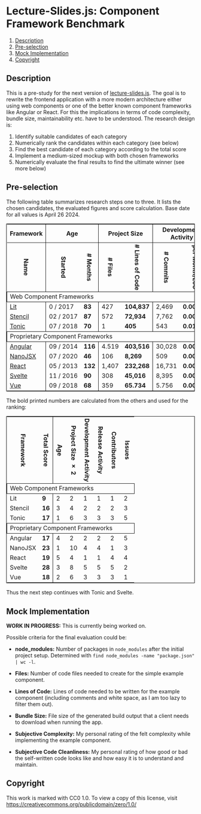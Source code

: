 Lecture-Slides.js: Component Framework Benchmark
================================================

1. [Description](#description)
1. [Pre-selection](#pre-selection)
1. [Mock Implementation](#mock-implementation)
1. [Copyright](#copyright)

Description
-----------

This is a pre-study for the next version of [lecture-slides.js](https://github.com/DennisSchulmeister/lecture-slides.js).
The goal is to rewrite the frontend application with a more modern architecture
either using web components or one of the better known component frameworks like
Angular or React. For this the implications in terms of code complexity, bundle
size, maintainability etc. have to be understood. The research design is:

1. Identify suitable candidates of each category
2. Numerically rank the candidates within each category (see below)
3. Find the best candidate of each category according to the total score
4. Implement a medium-sized mockup with both chosen frameworks
5. Numerically evaluate the final results to find the ultimate winner (see more below)

Pre-selection
-------------

The following table summarizes research steps one to three. It lists the chosen
candidates, the evaluated figures and score calculation. Base date for all values
is April 26 2024.

<small>
  <small>
    <table style="border: 1px solid black;">
      <thead>
        <tr>
          <th colspan="1" style="text-align: center; border-right: 1px solid black;">Framework</th>
          <th colspan="2" style="text-align: center; border-right: 1px solid black;">Age</th>
          <th colspan="2" style="text-align: center; border-right: 1px solid black;">Project Size</th>
          <th colspan="2" style="text-align: center; border-right: 1px solid black;">Development Activity</th>
          <th colspan="2" style="text-align: center; border-right: 1px solid black;">Release Activity</th>
          <th colspan="2" style="text-align: center; border-right: 1px solid black;">Contributors</th>
          <th colspan="3" style="text-align: center; border-right: 1px solid black;">Issues</td>
          <th colspan="3" style="text-align: center; border-right: 1px solid black;">Pull Requests</th>
        </tr>
        <tr>
          <th style="writing-mode: vertical-lr; border-right: 1px solid black;">Name</th>
          <th style="writing-mode: vertical-lr;">Started</th>
          <th style="writing-mode: vertical-lr; border-right: 1px solid black;"># Months</th>
          <th style="writing-mode: vertical-lr;"># Files</th>
          <th style="writing-mode: vertical-lr; border-right: 1px solid black;"># Lines of Code</th>
          <th style="writing-mode: vertical-lr;"># Commits</th>
          <th style="writing-mode: vertical-lr; border-right: 1px solid black;">per Month/LoC</th>
          <th style="writing-mode: vertical-lr;"># Versions</th>
          <th style="writing-mode: vertical-lr; border-right: 1px solid black;">per Month/LoC</th>
          <th style="writing-mode: vertical-lr;"># Contributors</th>
          <th style="writing-mode: vertical-lr; border-right: 1px solid black;">per LoC</th>
          <th style="writing-mode: vertical-lr;"># Open</th>
          <th style="writing-mode: vertical-lr;"># Closed</th>
          <th style="writing-mode: vertical-lr; border-right: 1px solid black;">% Closed</th>
          <th style="writing-mode: vertical-lr;"># Open</th>
          <th style="writing-mode: vertical-lr;"># Closed</th>
          <th style="writing-mode: vertical-lr; border-right: 1px solid black;">% Closed</th>
        </tr>
      </thead>
      <tbody>
        <tr>
          <td colspan="17" style="border: 1px solid black;">Web Component Frameworks</td>
        </tr>
        <tr>
          <td style="border-right: 1px solid black;"><a href="https://lit.dev/" target="_blank">Lit</a></td>
          <td>0&nbsp;/&nbsp;2017</td>
          <td style="border-right: 1px solid black;"><b>83</b></td>
          <td>427</td>
          <td style="border-right: 1px solid black;"><b>104,837</b></td>
          <td>2,469</td>
          <td style="border-right: 1px solid black;"><b>0.00028</b></td>
          <td>506</td>
          <td style="border-right: 1px solid black;"><b>0.000058</b></td>
          <td>176</td>
          <td style="border-right: 1px solid black;"><b>0.0017</b></td>
          <td>381</td>
          <td>1.443</td>
          <td style="border-right: 1px solid black;"><b>79.11&nbsp;%</b></td>
          <td>111</td>
          <td>2,231</td>
          <td style="border-right: 1px solid black;"><b>95.26&nbsp;%</b></td>
        </tr>
        <tr>
          <td style="border-right: 1px solid black;"><a href="https://stenciljs.com/" target="_blank">Stencil</a></td>
          <td>02&nbsp;/&nbsp;2017</td>
          <td style="border-right: 1px solid black;"><b>87</b></td>
          <td>572</td>
          <td style="border-right: 1px solid black;"><b>72,934</b></td>
          <td>7,762</td>
          <td style="border-right: 1px solid black;"><b>0.00122</b></td>
          <td>677</td>
          <td style="border-right: 1px solid black;"><b>0.000107</b></td>
          <td>201</td>
          <td style="border-right: 1px solid black;"><b>0.0028</b></td>
          <td>255</td>
          <td>2,477</td>
          <td style="border-right: 1px solid black;"><b>90.67&nbsp;%</b></td>
          <td>37</td>
          <td>2,782</td>
          <td style="border-right: 1px solid black;"><b>98.69&nbsp;%</b></td>
        </tr>
        <tr>
          <td style="border-right: 1px solid black;"><a href="https://tonicframework.dev/" target="_blank">Tonic</a></td>
          <td>07&nbsp;/&nbsp;2018</td>
          <td style="border-right: 1px solid black;"><b>70</b></td>
          <td>1</td>
          <td style="border-right: 1px solid black;"><b>405</b></td>
          <td>543</td>
          <td style="border-right: 1px solid black;"><b>0.01915</b></td>
          <td>52</td>
          <td style="border-right: 1px solid black;"><b>0.001834</b></td>
          <td>12</td>
          <td style="border-right: 1px solid black;"><b>0.0296</b></td>
          <td>12</td>
          <td>25</td>
          <td style="border-right: 1px solid black;"><b>67.57&nbsp;%</b></td>
          <td>1</td>
          <td>82</td>
          <td style="border-right: 1px solid black;"><b>98.80&nbsp;%</b></td>
        </tr>
        <tr>
          <td colspan="17" style="border: 1px solid black;">Proprietary Component Frameworks</td>
        </tr>
        <tr>
          <td style="border-right: 1px solid black;"><a href="https://angular.io/" target="_blank">Angular</a></td>
          <td>09&nbsp;/&nbsp;2014</td>
          <td style="border-right: 1px solid black;"><b>116</b></td>
          <td>4.519</td>
          <td style="border-right: 1px solid black;"><b>403,516</b></td>
          <td>30,028</td>
          <td style="border-right: 1px solid black;"><b>0.00064</b></td>
          <td>976</td>
          <td style="border-right: 1px solid black;"><b>0.000021</b></td>
          <td>1,901</td>
          <td style="border-right: 1px solid black;"><b>0.0047</b></td>
          <td>1,285</td>
          <td>25,923</td>
          <td style="border-right: 1px solid black;"><b>95.28&nbsp;%</b></td>
          <td>193</td>
          <td>26,823</td>
          <td style="border-right: 1px solid black;"><b>99.29&nbsp;%</b></td>
        </tr>
        <tr>
          <td style="border-right: 1px solid black;"><a href="https://nanojsx.io/" target="_blank">NanoJSX</a></td>
          <td>07&nbsp;/&nbsp;2020</td>
          <td style="border-right: 1px solid black;"><b>46</b></td>
          <td>106</td>
          <td style="border-right: 1px solid black;"><b>8,269</b></td>
          <td>509</td>
          <td style="border-right: 1px solid black;"><b>0.00134</b></td>
          <td>39</td>
          <td style="border-right: 1px solid black;"><b>0.000103</b></td>
          <td>10</td>
          <td style="border-right: 1px solid black;"><b>0.0012</b></td>
          <td>7</td>
          <td>52</td>
          <td style="border-right: 1px solid black;"><b>88.14&nbsp;%</b></td>
          <td>0</td>
          <td>34</td>
          <td style="border-right: 1px solid black;"><b>100.00&nbsp;%</b></td>
        </tr>
        <tr>
          <td style="border-right: 1px solid black;"><a href="https://react.dev/" target="_blank">React</a></td>
          <td>05&nbsp;/&nbsp;2013</td>
          <td style="border-right: 1px solid black;"><b>132</b></td>
          <td>1,407</td>
          <td style="border-right: 1px solid black;"><b>232,268</b></td>
          <td>16,731</td>
          <td style="border-right: 1px solid black;"><b>0.00055</b></td>
          <td>143</td>
          <td style="border-right: 1px solid black;"><b>0.000005</b></td>
          <td>1,662</td>
          <td style="border-right: 1px solid black;"><b>0.0072</b></td>
          <td>683</td>
          <td>12,132</td>
          <td style="border-right: 1px solid black;"><b>94.67&nbsp;%</b></td>
          <td>142</td>
          <td>14,803</td>
          <td style="border-right: 1px solid black;"><b>99.05&nbsp;%</b></td>
        </tr>
        <tr>
          <td style="border-right: 1px solid black;"><a href="https://svelte.dev/" target="_blank">Svelte</a></td>
          <td>11&nbsp;/&nbsp;2016</td>
          <td style="border-right: 1px solid black;"><b>90</b></td>
          <td>308</td>
          <td style="border-right: 1px solid black;"><b>45,016</b></td>
          <td>8,395</td>
          <td style="border-right: 1px solid black;"><b>0.00207</b></td>
          <td>538</td>
          <td style="border-right: 1px solid black;"><b>0.000133</b></td>
          <td>676</td>
          <td style="border-right: 1px solid black;"><b>0.0150</b></td>
          <td>764</td>
          <td>5,473</td>
          <td style="border-right: 1px solid black;"><b>87.75&nbsp;%</b></td>
          <td>76</td>
          <td>4,720</td>
          <td style="border-right: 1px solid black;"><b>98.42&nbsp;%</b></td>
        </tr>
        <tr>
          <td style="border-right: 1px solid black;"><a href="https://vuejs.org/" target="_blank">Vue</a></td>
          <td>09&nbsp;/&nbsp;2018</td>
          <td style="border-right: 1px solid black;"><b>68</b></td>
          <td>359</td>
          <td style="border-right: 1px solid black;"><b>65.734</b></td>
          <td>5.756</td>
          <td style="border-right: 1px solid black;"><b>0.00129</b></td>
          <td>202</td>
          <td style="border-right: 1px solid black;"><b>0.000045</b></td>
          <td>461</td>
          <td style="border-right: 1px solid black;"><b>0.0070</b></td>
          <td>699</td>
          <td>4,149</td>
          <td style="border-right: 1px solid black;"85.58&nbsp;%</b></td>
          <td>348</td>
          <td>3,943</td>
          <td style="border-right: 1px solid black;"><b>91.89&nbsp;%</b></td>
        </tr>
      </tbody>
    </table>
  </small>
</small>

The bold printed numbers are calculated from the others and used for the ranking:

<small>
  <small>
    <table style="border: 1px solid black;">
      <thead>
        <th style="writing-mode: vertical-lr;">Framework</th>
        <th style="writing-mode: vertical-lr; border-right: 1px solid black;">Total Score</th>
        <th style="writing-mode: vertical-lr;">Age</th>
        <th style="writing-mode: vertical-lr;">Project Size × 2</th>
        <th style="writing-mode: vertical-lr;">Development Activity</th>
        <th style="writing-mode: vertical-lr;">Release Activity</th>
        <th style="writing-mode: vertical-lr;">Contributors</th>
        <th style="writing-mode: vertical-lr;">Issues</td>
      </thead>
      <tbody>
        <tr>
          <td colspan="8" style="border: 1px solid black;">Web Component Frameworks</td>
        </tr>
        <tr>
          <td>Lit</td>
          <td style="border-right: 1px solid black;"><b>9</b></td>
          <td>2</td>
          <td>2</td>
          <td>1</td>
          <td>1</td>
          <td>1</td>
          <td>2</td>
        </tr>
        <tr>
          <td>Stencil</td>
          <td style="border-right: 1px solid black;"><b>16</b></td>
          <td>3</td>
          <td>4</td>
          <td>2</td>
          <td>2</td>
          <td>2</td>
          <td>3</td>
        </tr>
        <tr>
          <td>Tonic</td>
          <td style="border-right: 1px solid black;"><b>17</b></td>
          <td>1</td>
          <td>6</td>
          <td>3</td>
          <td>3</td>
          <td>3</td>
          <td>5</td>
        </tr>
        <tr>
          <td colspan="8" style="border: 1px solid black;">Proprietary Component Frameworks</td>
        </tr>
        <tr>
          <td>Angular</td>
          <td style="border-right: 1px solid black;"><b>17</b></td>
          <td>4</td>
          <td>2</td>
          <td>2</td>
          <td>2</td>
          <td>2</td>
          <td>5</td>
        </tr>
        <tr>
          <td>NanoJSX</td>
          <td style="border-right: 1px solid black;"><b>23</b></td>
          <td>1</td>
          <td>10</td>
          <td>4</td>
          <td>4</td>
          <td>1</td>
          <td>3</td>
        </tr>
        <tr>
          <td>React</td>
          <td style="border-right: 1px solid black;"><b>19</b></td>
          <td>5</td>
          <td>4</td>
          <td>1</td>
          <td>1</td>
          <td>4</td>
          <td>4</td>
        </tr>
        <tr>
          <td>Svelte</td>
          <td style="border-right: 1px solid black;"><b>28</b></td>
          <td>3</td>
          <td>8</td>
          <td>5</td>
          <td>5</td>
          <td>5</td>
          <td>2</td>
        </tr>
        <tr>
          <td>Vue</td>
          <td style="border-right: 1px solid black;"><b>18</b></td>
          <td>2</td>
          <td>6</td>
          <td>3</td>
          <td>3</td>
          <td>3</td>
          <td>1</td>
        </tr>
      </tbody>
    </table>
  </small>
</small>

Thus the next step continues with Tonic and Svelte.

Mock Implementation
-------------------

**WORK IN PROGRESS:** This is currently being worked on.

Possible criteria for the final evaluation could be:

* **node_modules:** Number of packages in `node_modules` after the initial
  project setup. Determined with `find node_modules -name "package.json" | wc -l`.

* **Files:** Number of code files needed to create for the simple example component.

* **Lines of Code:** Lines of code needed to be written for the example component
  (including comments and white space, as I am too lazy to filter them out).

* **Bundle Size:** File size of the generated build output that a client needs
  to download when running the app.

* **Subjective Complexity:** My personal rating of the felt complexity while
  implementing the example component.

* **Subjective Code Cleanliness:** My personal rating of how good or bad the
  self-written code looks like and how easy it is to understand and maintain.

Copyright
---------

This work is marked with CC0 1.0.
To view a copy of this license, visit https://creativecommons.org/publicdomain/zero/1.0/
